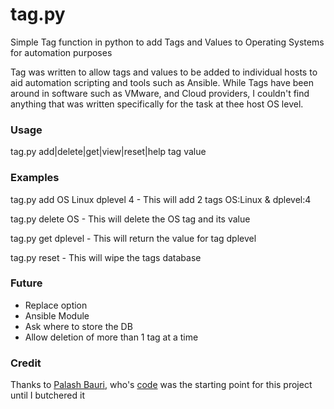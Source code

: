 # tag.py
Simple Tag function in python to add Tags and Values to Operating Systems for automation purposes

Tag was written to allow tags and values to be added to individual hosts to aid automation scripting and tools such as Ansible. While Tags have been around in software such as VMware, and Cloud providers, I couldn't find anything that was written specifically for the task at thee host OS level.

### Usage

tag.py add|delete|get|view|reset|help tag value 

### Examples

tag.py add OS Linux dplevel 4 - This will add 2 tags OS:Linux & dplevel:4

tag.py delete OS - This will delete the OS tag and its value

tag.py get dplevel - This will return the value for tag dplevel

tag.py reset - This will wipe the tags database

### Future 

* Replace option
* Ansible Module
* Ask where to store the DB
* Allow deletion of more than 1 tag at a time

### Credit

Thanks to [Palash Bauri](https://www.freecodecamp.org/news/author/palash/), who's [code](https://www.freecodecamp.org/news/how-to-write-a-simple-toy-database-in-python-within-minutes-51ff49f47f1/) was the starting point for this project until I butchered it 
